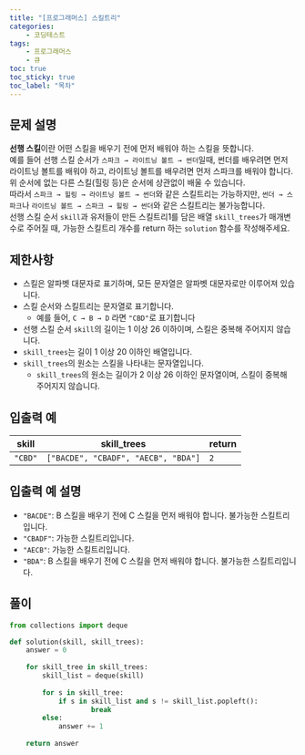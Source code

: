 ```yaml
---
title: "[프로그래머스] 스킬트리"
categories: 
    - 코딩테스트
tags: 
    - 프로그래머스
    - 큐
toc: true
toc_sticky: true
toc_label: "목차"
---
```


## 문제 설명

**선행 스킬**이란 어떤 스킬을 배우기 전에 먼저 배워야 하는 스킬을 뜻합니다.  
예를 들어 선행 스킬 순서가 `스파크 → 라이트닝 볼트 → 썬더`일때, 썬더를 배우려면 먼저 라이트닝 볼트를 배워야 하고, 라이트닝 볼트를 배우려면 먼저 스파크를 배워야 합니다.  
위 순서에 없는 다른 스킬(힐링 등)은 순서에 상관없이 배울 수 있습니다.  
따라서 `스파크 → 힐링 → 라이트닝 볼트 → 썬더`와 같은 스킬트리는 가능하지만, `썬더 → 스파크`나 `라이트닝 볼트 → 스파크 → 힐링 → 썬더`와 같은 스킬트리는 불가능합니다.  
선행 스킬 순서 `skill`과 유저들이 만든 스킬트리1를 담은 배열 `skill_trees`가 매개변수로 주어질 때, 가능한 스킬트리 개수를 return 하는 `solution` 함수를 작성해주세요.

## 제한사항

- 스킬은 알파벳 대문자로 표기하며, 모든 문자열은 알파벳 대문자로만 이루어져 있습니다.
- 스킬 순서와 스킬트리는 문자열로 표기합니다.
    - 예를 들어, `C → B → D` 라면 `"CBD"`로 표기합니다
- 선행 스킬 순서 `skill`의 길이는 1 이상 26 이하이며, 스킬은 중복해 주어지지 않습니다.
- `skill_trees`는 길이 1 이상 20 이하인 배열입니다.
- `skill_trees`의 원소는 스킬을 나타내는 문자열입니다.
    - `skill_trees`의 원소는 길이가 2 이상 26 이하인 문자열이며, 스킬이 중복해 주어지지 않습니다.

## 입출력 예

|skill|skill_trees|return|
|-----|-----------|------|
|`"CBD"`|`["BACDE", "CBADF", "AECB", "BDA"]`|`2`|

## 입출력 예 설명

- `"BACDE"`: B 스킬을 배우기 전에 C 스킬을 먼저 배워야 합니다. 불가능한 스킬트리입니다.
- `"CBADF"`: 가능한 스킬트리입니다.
- `"AECB"`: 가능한 스킬트리입니다.
- `"BDA"`: B 스킬을 배우기 전에 C 스킬을 먼저 배워야 합니다. 불가능한 스킬트리입니다.

## 풀이

```python
from collections import deque

def solution(skill, skill_trees):
    answer = 0
    
    for skill_tree in skill_trees:
        skill_list = deque(skill)
        
        for s in skill_tree:
            if s in skill_list and s != skill_list.popleft():
                    break
        else: 
            answer += 1
            
    return answer
```